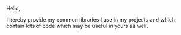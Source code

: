 Hello,

I hereby provide my common libraries I use in my projects and which contain lots of code which may be useful in yours as well.
